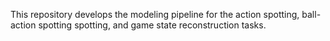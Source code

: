 This repository develops the modeling pipeline for the action spotting, ball-action spotting spotting, and game state reconstruction tasks. 


